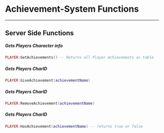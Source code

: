 # Achievement-System Functions

------------

## Server Side Functions

##### Gets Players Character info

```lua
PLAYER:GetAchievements() -- Returns all Player Achievements as table
```

##### Gets Players CharID

```lua
PLAYER:GiveAchievement(achievementName)
```

##### Gets Players CharID

```lua
PLAYER:RemoveAchievement(achievementName)
```

##### Gets Players CharID

```lua
PLAYER:HasAchievement(achievementName) -- returns true or false
```
